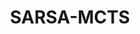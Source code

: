 ---
layout: page
title: SARSA-MCTS
description: An advanced AI opponent powered by search and online reinforcement learning
importance: 2
category: science
github: https://github.com/Michael-Nath/MCTS
tags: ["temporal difference learning", "monte carlo tree search"]
---